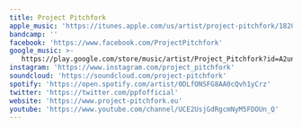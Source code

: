 ```yaml
---
title: Project Pitchfork
apple_music: 'https://itunes.apple.com/us/artist/project-pitchfork/18202669'
bandcamp: ''
facebook: 'https://www.facebook.com/ProjectPitchfork'
google_music: >-
   https://play.google.com/store/music/artist/Project_Pitchfork?id=A2un36pvxxb66sffxttpdxncfpe
instagram: 'https://www.instagram.com/project_pitchfork'
soundcloud: 'https://soundcloud.com/project-pitchfork'
spotify: 'https://open.spotify.com/artist/0DLfONSFG8AA0cQvh1yCrz'
twitter: 'https://twitter.com/ppfofficial'
website: 'https://www.project-pitchfork.eu'
youtube: 'https://www.youtube.com/channel/UCE2UsjGdRgcmNyM5FDOUn_Q'
---
```

